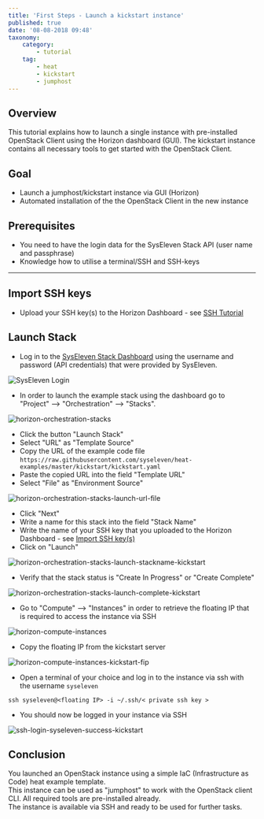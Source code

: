```yaml
---
title: 'First Steps - Launch a kickstart instance'
published: true
date: '08-08-2018 09:48'
taxonomy:
    category:
        - tutorial
    tag:
        - heat
        - kickstart
        - jumphost
---
```


## Overview

This tutorial explains how to launch a single instance with pre-installed OpenStack Client using the Horizon dashboard (GUI).
The kickstart instance contains all necessary tools to get started with the OpenStack Client.

## Goal

* Launch a jumphost/kickstart instance via GUI (Horizon)
* Automated installation of the the OpenStack Client in the new instance

## Prerequisites

* You need to have the login data for the SysEleven Stack API (user name and passphrase)
* Knowledge how to utilise a terminal/SSH and SSH-keys

---

## Import SSH keys

* Upload your SSH key(s) to the Horizon Dashboard - see [SSH Tutorial](../01.ssh-keys/docs.en.md)

## Launch Stack

* Log in to the [SysEleven Stack Dashboard](https://dashboard.cloud.syseleven.net) using the username and password (API credentials) that were provided by SysEleven.

![SysEleven Login](../../images/horizon-login.png)

* In order to launch the example stack using the dashboard go to "Project" --> "Orchestration" --> "Stacks".  

![horizon-orchestration-stacks](../../images/horizon-orchestration-stacks.png)

* Click the button "Launch Stack"
* Select "URL" as "Template Source"
* Copy the URL of the example code file `https://raw.githubusercontent.com/syseleven/heat-examples/master/kickstart/kickstart.yaml`
* Paste the copied URL into the field "Template URL"
* Select "File" as "Environment Source"  

![horizon-orchestration-stacks-launch-url-file](../../images/horizon-orchestration-stacks-launch-url-file.png)

* Click "Next"
* Write a name for this stack into the field "Stack Name"
* Write the name of your SSH key that you uploaded to the Horizon Dashboard - see [Import SSH key(s)](#import-ssh-keys)
* Click on "Launch"  

![horizon-orchestration-stacks-launch-stackname-kickstart](../../images/horizon-orchestration-stacks-launch-stackname-kickstart.png)

* Verify that the stack status is "Create In Progress" or "Create Complete"  

![horizon-orchestration-stacks-launch-complete-kickstart](../../images/horizon-orchestration-stacks-launch-complete-kickstart.png)

* Go to "Compute" --> "Instances" in order to retrieve the floating IP that is required to access the instance via SSH  

![horizon-compute-instances](../../images/horizon-compute-instances.png)

* Copy the floating IP from the kickstart server  

![horizon-compute-instances-kickstart-fip](../../images/horizon-compute-instances-kickstart-fip.png)

* Open a terminal of your choice and log in to the instance via ssh with the username `syseleven`  

`ssh syseleven@<floating IP> -i ~/.ssh/< private ssh key >`

* You should now be logged in your instance via SSH  

![ssh-login-syseleven-success-kickstart](../../images/ssh-login-syseleven-success-kickstart.png)

## Conclusion

You launched an OpenStack instance using a simple IaC (Infrastructure as Code) heat example template.  
This instance can be used as "jumphost" to work with the OpenStack client CLI. All required tools are pre-installed already.  
The instance is available via SSH and ready to be used for further tasks.